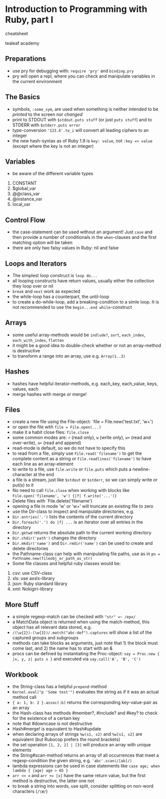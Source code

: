 # Introduction to Programming with Ruby, part I

cheatsheet

tealeaf academy

## Preparations
- use pry for debugging with: `require 'pry'` and `binding.pry`
- pry will open a repl, where you can check and manipulate variables in the current environment

## The Basics
- symbols, `:some_sym`, are used when something is neither intended to be *printed* to the screen nor *changed*
- print to STDOUT with `$stdout.puts stuff` (or just `puts stuff`) and to STDERR with `$stderr.puts error`
- type-conversion `'123.4'.to_i` will convert all leading ciphers to an integer
- the new hash-syntax as of Ruby 1.9 is `key: value`, not `:key => value` (except where the key is not an integer)

## Variables
- be aware of the different variable types
1. CONSTANT
2. $global_var
3. @@class_var
4. @instance_var
5. local_var

## Control Flow
- the case-statement can be used without an argument! Just `case` and then provide a number of conditionals in the `when`-clauses and the first matching option will be taken
- there are only two falsy values in Ruby: nil and false

## Loops and Iterators
- The simplest loop construct is `loop do...`
- all looping constructs have return values, usually either the collection they loop over or nil
- `break` and `next` work as expected
- the while-loop has a counterpart, the until-loop
- to create a do-while-loop, add a breaking-condition to a simle loop. It is not recommended to use the `begin...end while`-construct

## Arrays
- some useful array-methods would be `indlude?`, `sort`, `each_index`, `each_with_index`, `flatten`
- it might be a good idea to double-check whether or not an array-method is destructive
- to transform a range into an array, use e.g. `Array(1..3)`

## Hashes
- hashes have helpful iterator-methods, e.g. each_key, each_value, keys, values, each
- merge hashes with merge or merge!

## Files
- create a new file using the File-object: `file = File.new('test.txt', 'w+')
- or open the file with `file = File.open(...)`
- make it a habit close files: `file.close`
- some common modes are: `r` (read only), `w` (write only), `w+` (read and over-write), `a+` (read and append)
- read-mode is default, so we do not have to specify this
- to read from a file, simply use `File.read('filename')` to get the complete content as a string or `File.readlines('filename')` to have each line as an array-element
- to write to a file, use `file.write` or `file.puts` which puts a newline-character at the end
- a file is a stream, just like `$stdout` or `$stderr`, so we can simply write or put(s) to it
- No need to call `file.close` when working with blocks like `File.open('filename', 'w') {|f| f.write('...')}`
- Delete files with `File.delete('filename')
- opening a file in mode 'w' or 'w+' will truncate an existing file to zero
- use the Dir-class to inspect and manipulate directories, e.g.
- `Dir.entries('.')` lists the contents of the current directory
- `Dir.foreach('.') do |f| ...` is an iterator over all entries in the directory
- `Dir.getwd` returns the absolute path to the current working directory
- `Dir.chdir('path')` changes the directory
- `Dir.mkdir('name')` and `Dir.rmdir('name')` can be used to create and delete directories
- the Pathname-class can help with manipulating file paths, use as in `pn = Pathname.new(fileobj_or_path_as_str)`
- Some file classes and helpful ruby classes would be:
1. csv: use CSV-class
2. xls: use axslx-library
3. json: Ruby standard library
4. xml: Nokigiri-library

## More Stuff
- a simple regexp-match can be checked with `"str" =~ /epx/`
- a MatchData object is returned when using the match-method, this object has all relevant data stored, e.g.
- `/(\w{2})-(\w{3})/.match("abc-def").captures` will show a list of the captured groups and subgroups
- methods can take blocks as arguments, just note that 1) the block must come last, and 2) the name has to start with an &
- procs can be defined by instantiating the Proc-object: `say = Proc.new { |x, y, z| puts x }` and executed via `say.call('A', 'B', 'C')`

## Workbook
- the String-class has a helpful `prepend`-method
- `Kernel.eval("p 'Some test'")` evaluates the string as if it was an actual method call
- `{ a: 1, b: 2 }.assoc(:b)` returns the corresponding key-value-pair as an array
- the Hash-class has methods #member?, #include? and #key? to check for the existence of a certain key
- note that #downcase is not destructive
- Hash#merge! is equivalent to Hash#update
- when declaring arrays of strings `%w(s1, s2)` and `%w[s1, s2]` are equivalent (but Rubocop prefers the round brackets)
- the set operation `[1, 2, 2] | [3]` will produce an array with unique elements
- the String#scan-method returns an array of all occurrences that meet a regexp-condition the given string, e.g. `'abc'.scan(/[ab]/)`
- lambda expressions can be used in case statements like `case age; when lambda { |age| age > 65 }`
- `arr << x` and `arr += [x]` have the same return value, but the first method is destructive, the latter one not
- to break a string into words, use split, consider splitting on non-word characters (`/\W/`)
